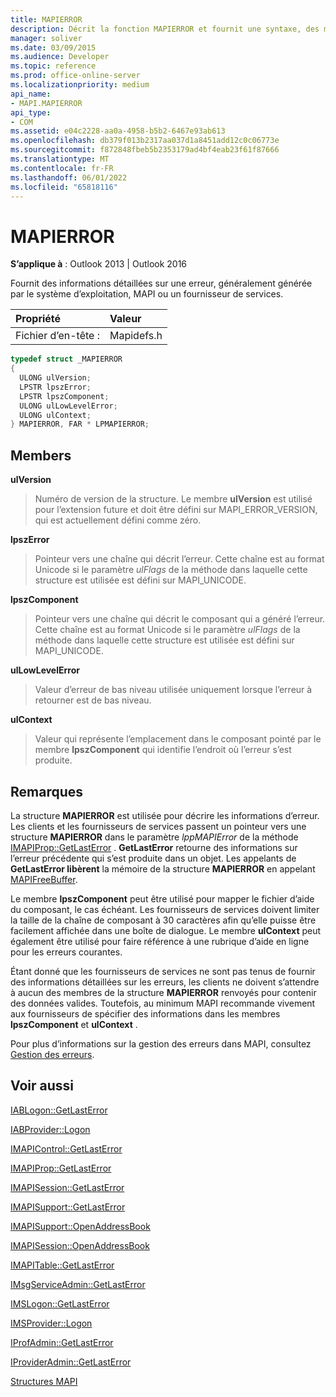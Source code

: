 ```yaml
---
title: MAPIERROR
description: Décrit la fonction MAPIERROR et fournit une syntaxe, des membres, des remarques supplémentaires et des liens vers des ressources supplémentaires.
manager: soliver
ms.date: 03/09/2015
ms.audience: Developer
ms.topic: reference
ms.prod: office-online-server
ms.localizationpriority: medium
api_name:
- MAPI.MAPIERROR
api_type:
- COM
ms.assetid: e04c2228-aa0a-4958-b5b2-6467e93ab613
ms.openlocfilehash: db379f013b2317aa037d1a8451add12c0c06773e
ms.sourcegitcommit: f872848fbeb5b2353179ad4bf4eab23f61f87666
ms.translationtype: MT
ms.contentlocale: fr-FR
ms.lasthandoff: 06/01/2022
ms.locfileid: "65818116"
---
```

# <a name="mapierror"></a>MAPIERROR

  
  
**S’applique à** : Outlook 2013 | Outlook 2016 
  
Fournit des informations détaillées sur une erreur, généralement générée par le système d’exploitation, MAPI ou un fournisseur de services. 
  
|Propriété|Valeur|
|:-----|:-----|
|Fichier d’en-tête :  <br/> |Mapidefs.h  <br/> |
   
```cpp
typedef struct _MAPIERROR
{
  ULONG ulVersion;
  LPSTR lpszError;
  LPSTR lpszComponent;
  ULONG ulLowLevelError;
  ULONG ulContext;
} MAPIERROR, FAR * LPMAPIERROR;

```

## <a name="members"></a>Members

 **ulVersion**
  
> Numéro de version de la structure. Le membre **ulVersion** est utilisé pour l’extension future et doit être défini sur MAPI_ERROR_VERSION, qui est actuellement défini comme zéro. 
    
 **lpszError**
  
> Pointeur vers une chaîne qui décrit l’erreur. Cette chaîne est au format Unicode si le paramètre _ulFlags_ de la méthode dans laquelle cette structure est utilisée est défini sur MAPI_UNICODE. 
    
 **lpszComponent**
  
> Pointeur vers une chaîne qui décrit le composant qui a généré l’erreur. Cette chaîne est au format Unicode si le paramètre _ulFlags_ de la méthode dans laquelle cette structure est utilisée est défini sur MAPI_UNICODE. 
    
 **ulLowLevelError**
  
> Valeur d’erreur de bas niveau utilisée uniquement lorsque l’erreur à retourner est de bas niveau.
    
 **ulContext**
  
> Valeur qui représente l’emplacement dans le composant pointé par le membre **lpszComponent** qui identifie l’endroit où l’erreur s’est produite. 
    
## <a name="remarks"></a>Remarques

La structure **MAPIERROR** est utilisée pour décrire les informations d’erreur. Les clients et les fournisseurs de services passent un pointeur vers une structure **MAPIERROR** dans le paramètre _lppMAPIError_ de la méthode [IMAPIProp::GetLastError](imapiprop-getlasterror.md) . **GetLastError** retourne des informations sur l’erreur précédente qui s’est produite dans un objet. Les appelants de **GetLastError libèrent** la mémoire de la structure **MAPIERROR** en appelant [MAPIFreeBuffer](mapifreebuffer.md).
  
Le membre **lpszComponent** peut être utilisé pour mapper le fichier d’aide du composant, le cas échéant. Les fournisseurs de services doivent limiter la taille de la chaîne de composant à 30 caractères afin qu’elle puisse être facilement affichée dans une boîte de dialogue. Le membre **ulContext** peut également être utilisé pour faire référence à une rubrique d’aide en ligne pour les erreurs courantes. 
  
Étant donné que les fournisseurs de services ne sont pas tenus de fournir des informations détaillées sur les erreurs, les clients ne doivent s’attendre à aucun des membres de la structure **MAPIERROR** renvoyés pour contenir des données valides. Toutefois, au minimum MAPI recommande vivement aux fournisseurs de spécifier des informations dans les membres **lpszComponent** et **ulContext** . 
  
Pour plus d’informations sur la gestion des erreurs dans MAPI, consultez [Gestion des erreurs](error-handling-in-mapi.md).
  
## <a name="see-also"></a>Voir aussi



[IABLogon::GetLastError](iablogon-getlasterror.md)
  
[IABProvider::Logon](iabprovider-logon.md)
  
[IMAPIControl::GetLastError](imapicontrol-getlasterror.md)
  
[IMAPIProp::GetLastError](imapiprop-getlasterror.md)
  
[IMAPISession::GetLastError](imapisession-getlasterror.md)
  
[IMAPISupport::GetLastError](imapisupport-getlasterror.md)
  
[IMAPISupport::OpenAddressBook](imapisupport-openaddressbook.md)
  
[IMAPISession::OpenAddressBook](imapisession-openaddressbook.md)
  
[IMAPITable::GetLastError](imapitable-getlasterror.md)
  
[IMsgServiceAdmin::GetLastError](imsgserviceadmin-getlasterror.md)
  
[IMSLogon::GetLastError](imslogon-getlasterror.md)
  
[IMSProvider::Logon](imsprovider-logon.md)
  
[IProfAdmin::GetLastError](iprofadmin-getlasterror.md)
  
[IProviderAdmin::GetLastError](iprovideradmin-getlasterror.md)


[Structures MAPI](mapi-structures.md)

